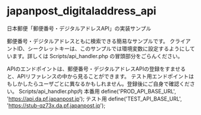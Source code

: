 # japanpost_digitaladdress_api
日本郵便「郵便番号・デジタルアドレスAPI」の実装サンプル

郵便番号・デジタルアドレスともに検索できる簡易なサンプルです。
クライアントID、シークレットキーは、このサンプルでは環境変数に設定するようにしています。詳しくは Scripts/api_handler.php の冒頭部分をごらんください。

APIのエンドポイントは、郵便番号・デジタルアドレスAPIの登録をすませると、APIリファレンスの中から見ることができます。
テスト用エンドポイントはもしかしたらユーザごとに異なるかもしれません。登録後にご自身で確認ください。
Scripts/api_handler.php内
本番用
define('PROD_API_BASE_URL', 'https://api.da.pf.japanpost.jp');
テスト用
define('TEST_API_BASE_URL', 'https://stub-qz73x.da.pf.japanpost.jp');

